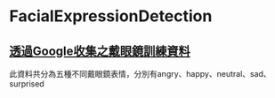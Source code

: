 # FacialExpressionDetection

## [透過Google收集之戴眼鏡訓練資料](https://github.com/nptumis/FacialExpressionDetection/releases/download/ver1.0/TrainingDatasetGlasses.zip)
此資料共分為五種不同戴眼鏡表情，分別有angry、happy、neutral、sad、surprised




